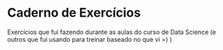 # Caderno de Exercícios
Exercícios que fui fazendo durante as aulas do curso de Data Science (e outros que fui usando para treinar baseado no que vi =) )
